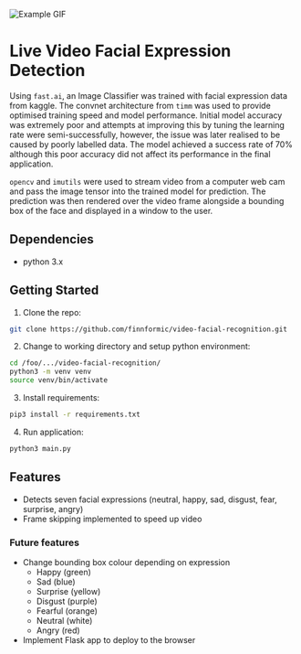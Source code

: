 ![Example GIF](/facial-recognition-vid.gif)

# Live Video Facial Expression Detection

Using `fast.ai`, an Image Classifier was trained with facial expression data from kaggle. The convnet architecture from `timm` was used to provide optimised training speed and model performance. Initial model accuracy was extremely poor and attempts at improving this by tuning the learning rate were semi-successfully, however, the issue was later realised to be caused by poorly labelled data. The model achieved a success rate of 70% although this poor accuracy did not affect its performance in the final application.

`opencv` and `imutils` were used to stream video from a computer web cam and pass the image tensor into the trained model for prediction. The prediction was then rendered over the video frame alongside a bounding box of the face and displayed in a window to the user.

## Dependencies

- python 3.x

## Getting Started

1. Clone the repo:

```bash
git clone https://github.com/finnformic/video-facial-recognition.git
```

2. Change to working directory and setup python environment:

```bash
cd /foo/.../video-facial-recognition/
python3 -m venv venv
source venv/bin/activate
```

3. Install requirements:

```bash
pip3 install -r requirements.txt
```

4. Run application:

```bash
python3 main.py
```

## Features

- Detects seven facial expressions (neutral, happy, sad, disgust, fear, surprise, angry)
- Frame skipping implemented to speed up video

### Future features

- Change bounding box colour depending on expression
  - Happy (green)
  - Sad (blue)
  - Surprise (yellow)
  - Disgust (purple)
  - Fearful (orange)
  - Neutral (white)
  - Angry (red)
- Implement Flask app to deploy to the browser

